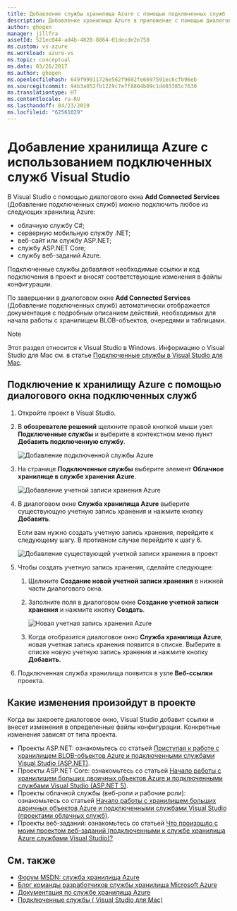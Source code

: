 ```yaml
---
title: Добавление службы хранилища Azure с помощью подключенных служб | Документация Майкрософт
description: Добавление хранилища Azure в приложение с помощью диалогового окна "Добавление подключенных служб" в Visual Studio
author: ghogen
manager: jillfra
assetId: 521ec044-ad4b-4828-8864-01decde2e758
ms.custom: vs-azure
ms.workload: azure-vs
ms.topic: conceptual
ms.date: 03/26/2017
ms.author: ghogen
ms.openlocfilehash: 649f99911726e562f9602fe6697591ec6cfb96eb
ms.sourcegitcommit: 94b3a052fb1229c7e7f8804b09c1d403385c7630
ms.translationtype: HT
ms.contentlocale: ru-RU
ms.lasthandoff: 04/23/2019
ms.locfileid: "62561029"
---
```

# <a name="adding-azure-storage-by-using-visual-studio-connected-services"></a>Добавление хранилища Azure с использованием подключенных служб Visual Studio

В Visual Studio с помощью диалогового окна **Add Connected Services** (Добавление подключенных служб) можно подключить любое из следующих хранилищ Azure:

- облачную службу C#;
- серверную мобильную службу .NET;
- веб-сайт или службу ASP.NET;
- службу ASP.NET Core;
- службу веб-заданий Azure.

Подключенные службы добавляют необходимые ссылки и код подключения в проект и вносят соответствующие изменения в файлы конфигурации.

По завершении в диалоговом окне **Add Connected Services** (Добавление подключенных служб) автоматически отображается документация с подробным описанием действий, необходимых для начала работы с хранилищем BLOB-объектов, очередями и таблицами.

> [!NOTE]
> Этот раздел относится к Visual Studio в Windows. Информацию о Visual Studio для Mac см. в статье [Подключенные службы в Visual Studio для Mac](/visualstudio/mac/connected-services).

## <a name="connect-to-azure-storage-using-the-connected-services-dialog"></a>Подключение к хранилищу Azure с помощью диалогового окна подключенных служб

1. Откройте проект в Visual Studio.

1. В **обозревателе решений** щелкните правой кнопкой мыши узел **Подключенные службы** и выберите в контекстном меню пункт **Добавить подключенную службу**.

    ![Добавление подключенной службы Azure](./media/vs-azure-tools-connected-services-storage/IC796702.png)

1. На странице **Подключенные службы** выберите элемент **Облачное хранилище в службе хранения Azure**.

    ![Добавление учетной записи хранения Azure](./media/vs-azure-tools-connected-services-storage/add-azure-storage.png)

1. В диалоговом окне **Служба хранилища Azure** выберите существующую учетную запись хранения и нажмите кнопку **Добавить**.

    Если вам нужно создать учетную запись хранения, перейдите к следующему шагу. В противном случае перейдите к шагу 6.

    ![Добавление существующей учетной записи хранения в проект](./media/vs-azure-tools-connected-services-storage/select-azure-storage-account.png)

1. Чтобы создать учетную запись хранения, сделайте следующее:

   1. Щелкните **Создание новой учетной записи хранения** в нижней части диалогового окна.

   1. Заполните поля в диалоговом окне **Создание учетной записи хранения** и нажмите кнопку **Создать**.

       ![Новая учетная запись хранения Azure](./media/vs-azure-tools-connected-services-storage/create-storage-account.png)

   1. Когда отобразится диалоговое окно **Служба хранилища Azure**, новая учетная запись хранения появится в списке. Выберите в списке новую учетную запись хранения и нажмите кнопку **Добавить**.

1. Подключенная служба хранилища появится в узле **Веб-ссылки** проекта.

## <a name="how-your-project-is-modified"></a>Какие изменения произойдут в проекте

Когда вы закроете диалоговое окно, Visual Studio добавит ссылки и внесет изменения в определенные файлы конфигурации. Конкретные изменения зависят от типа проекта.

- Проекты ASP.NET: ознакомьтесь со статьей [Приступая к работе с хранилищем BLOB-объектов Azure и подключенными службами Visual Studio (ASP.NET)](http://go.microsoft.com/fwlink/p/?LinkId=513126).
- Проекты ASP.NET Core: ознакомьтесь со статьей [Начало работы с хранилищем больших двоичных объектов Azure и подключенными службами Visual Studio (ASP.NET 5)](http://go.microsoft.com/fwlink/p/?LinkId=513124).
- Проекты облачной службы (веб-роли и рабочие роли): ознакомьтесь со статьей [Начало работы с хранилищем больших двоичных объектов Azure и подключенными службами Visual Studio (проектами облачных служб)](http://go.microsoft.com/fwlink/p/?LinkId=516965).
- Проекты веб-заданий: ознакомьтесь со статьей [Что произошло с моим проектом веб-заданий (подключенными к службе хранилища Azure службами Visual Studio)?](/azure/visual-studio/vs-storage-webjobs-what-happened)

## <a name="see-also"></a>См. также

- [Форум MSDN: служба хранилища Azure](https://social.msdn.microsoft.com/forums/azure/home?forum=windowsazuredata)
- [Блог команды разработчиков службы хранилища Microsoft Azure](http://blogs.msdn.com/b/windowsazurestorage/)
- [Документация по службе хранилища Azure](https://docs.microsoft.com/azure/storage/)
- [Подключенные службы ( Visual Studio для Mac)](/visualstudio/mac/connected-services)
